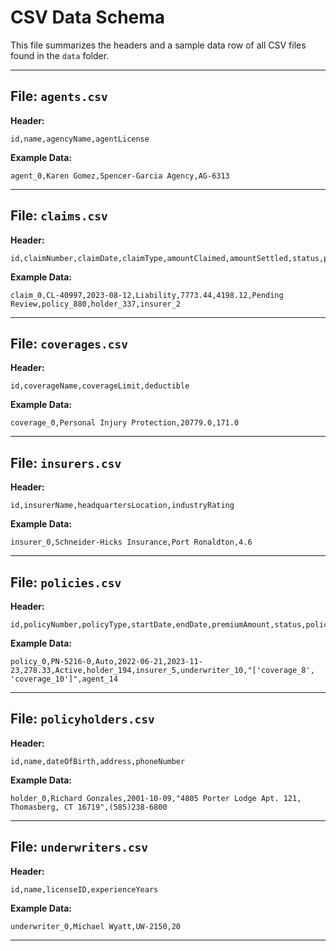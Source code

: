 # CSV Data Schema  
  
This file summarizes the headers and a sample data row of all CSV files found in the `data` folder.  
  
---  
  
## File: `agents.csv`  
**Header:**  
```csv  
id,name,agencyName,agentLicense  
```  
**Example Data:**  
```csv  
agent_0,Karen Gomez,Spencer-Garcia Agency,AG-6313  
```  
---  
  
## File: `claims.csv`  
**Header:**  
```csv  
id,claimNumber,claimDate,claimType,amountClaimed,amountSettled,status,policyID,policyHolderID,insurerID  
```  
**Example Data:**  
```csv  
claim_0,CL-40997,2023-08-12,Liability,7773.44,4198.12,Pending Review,policy_880,holder_337,insurer_2  
```  
---  
  
## File: `coverages.csv`  
**Header:**  
```csv  
id,coverageName,coverageLimit,deductible  
```  
**Example Data:**  
```csv  
coverage_0,Personal Injury Protection,20779.0,171.0  
```  
---  
  
## File: `insurers.csv`  
**Header:**  
```csv  
id,insurerName,headquartersLocation,industryRating  
```  
**Example Data:**  
```csv  
insurer_0,Schneider-Hicks Insurance,Port Ronaldton,4.6  
```  
---  
  
## File: `policies.csv`  
**Header:**  
```csv  
id,policyNumber,policyType,startDate,endDate,premiumAmount,status,policyHolderID,insurerID,underwriterID,coverageIDs,agentID  
```  
**Example Data:**  
```csv  
policy_0,PN-5216-0,Auto,2022-06-21,2023-11-23,278.33,Active,holder_194,insurer_5,underwriter_10,"['coverage_8', 'coverage_10']",agent_14  
```  
---  
  
## File: `policyholders.csv`  
**Header:**  
```csv  
id,name,dateOfBirth,address,phoneNumber  
```  
**Example Data:**  
```csv  
holder_0,Richard Gonzales,2001-10-09,"4805 Porter Lodge Apt. 121, Thomasberg, CT 16719",(585)238-6800  
```  
---  
  
## File: `underwriters.csv`  
**Header:**  
```csv  
id,name,licenseID,experienceYears  
```  
**Example Data:**  
```csv  
underwriter_0,Michael Wyatt,UW-2150,20  
```  
---  
  
